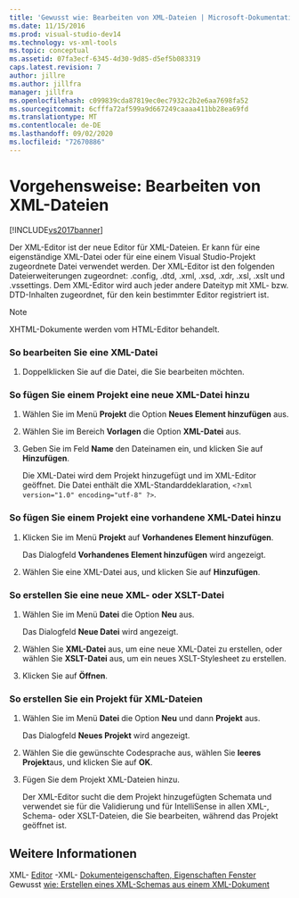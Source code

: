 ```yaml
---
title: 'Gewusst wie: Bearbeiten von XML-Dateien | Microsoft-Dokumentation'
ms.date: 11/15/2016
ms.prod: visual-studio-dev14
ms.technology: vs-xml-tools
ms.topic: conceptual
ms.assetid: 07fa3ecf-6345-4d30-9d85-d5ef5b083319
caps.latest.revision: 7
author: jillre
ms.author: jillfra
manager: jillfra
ms.openlocfilehash: c099839cda87819ec0ec7932c2b2e6aa7698fa52
ms.sourcegitcommit: 6cfffa72af599a9d667249caaaa411bb28ea69fd
ms.translationtype: MT
ms.contentlocale: de-DE
ms.lasthandoff: 09/02/2020
ms.locfileid: "72670886"
---
```

# <a name="how-to-edit-xml-files"></a>Vorgehensweise: Bearbeiten von XML-Dateien
[!INCLUDE[vs2017banner](../includes/vs2017banner.md)]

Der XML-Editor ist der neue Editor für XML-Dateien. Er kann für eine eigenständige XML-Datei oder für eine einem Visual Studio-Projekt zugeordnete Datei verwendet werden. Der XML-Editor ist den folgenden Dateierweiterungen zugeordnet: .config, .dtd, .xml, .xsd, .xdr, .xsl, .xslt und .vssettings. Dem XML-Editor wird auch jeder andere Dateityp mit XML- bzw. DTD-Inhalten zugeordnet, für den kein bestimmter Editor registriert ist.

> [!NOTE]
> XHTML-Dokumente werden vom HTML-Editor behandelt.

### <a name="to-edit-an-xml-file"></a>So bearbeiten Sie eine XML-Datei

1. Doppelklicken Sie auf die Datei, die Sie bearbeiten möchten.

### <a name="to-add-a-new-xml-file-to-a-project"></a>So fügen Sie einem Projekt eine neue XML-Datei hinzu

1. Wählen Sie im Menü **Projekt** die Option **Neues Element hinzufügen** aus.

2. Wählen Sie im Bereich **Vorlagen** die Option **XML-Datei** aus.

3. Geben Sie im Feld **Name** den Dateinamen ein, und klicken Sie auf **Hinzufügen**.

     Die XML-Datei wird dem Projekt hinzugefügt und im XML-Editor geöffnet. Die Datei enthält die XML-Standarddeklaration, `<?xml version="1.0" encoding="utf-8" ?>`.

### <a name="to-add-an-existing-xml-file-to-a-project"></a>So fügen Sie einem Projekt eine vorhandene XML-Datei hinzu

1. Klicken Sie im Menü **Projekt** auf **Vorhandenes Element hinzufügen**.

     Das Dialogfeld **Vorhandenes Element hinzufügen** wird angezeigt.

2. Wählen Sie eine XML-Datei aus, und klicken Sie auf **Hinzufügen**.

### <a name="to-create-a-new-xml-or-xslt-file"></a>So erstellen Sie eine neue XML- oder XSLT-Datei

1. Wählen Sie im Menü **Datei** die Option **Neu** aus.

     Das Dialogfeld **Neue Datei** wird angezeigt.

2. Wählen Sie **XML-Datei** aus, um eine neue XML-Datei zu erstellen, oder wählen Sie **XSLT-Datei** aus, um ein neues XSLT-Stylesheet zu erstellen.

3. Klicken Sie auf **Öffnen**.

### <a name="to-create-a-project-for-xml-files"></a>So erstellen Sie ein Projekt für XML-Dateien

1. Wählen Sie im Menü **Datei** die Option **Neu** und dann **Projekt** aus.

     Das Dialogfeld **Neues Projekt** wird angezeigt.

2. Wählen Sie die gewünschte Codesprache aus, wählen Sie **leeres Projekt**aus, und klicken Sie auf **OK**.

3. Fügen Sie dem Projekt XML-Dateien hinzu.

     Der XML-Editor sucht die dem Projekt hinzugefügten Schemata und verwendet sie für die Validierung und für IntelliSense in allen XML-, Schema- oder XSLT-Dateien, die Sie bearbeiten, während das Projekt geöffnet ist.

## <a name="see-also"></a>Weitere Informationen
 XML- [Editor](../xml-tools/xml-editor.md) -XML- [Dokumenteigenschaften, Eigenschaften Fenster](../xml-tools/xml-document-properties-properties-window.md) Gewusst [wie: Erstellen eines XML-Schemas aus einem XML-Dokument](../xml-tools/how-to-create-an-xml-schema-from-an-xml-document.md)
